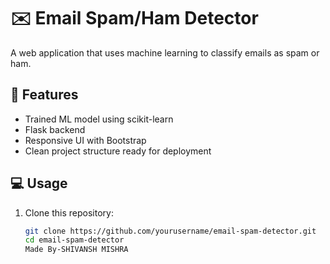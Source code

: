 # ✉️ Email Spam/Ham Detector

A web application that uses machine learning to classify emails as spam or ham.

## 🚀 Features
- Trained ML model using scikit-learn
- Flask backend
- Responsive UI with Bootstrap
- Clean project structure ready for deployment

## 💻 Usage

1. Clone this repository:
   ```bash
   git clone https://github.com/yourusername/email-spam-detector.git
   cd email-spam-detector
   Made By-SHIVANSH MISHRA
